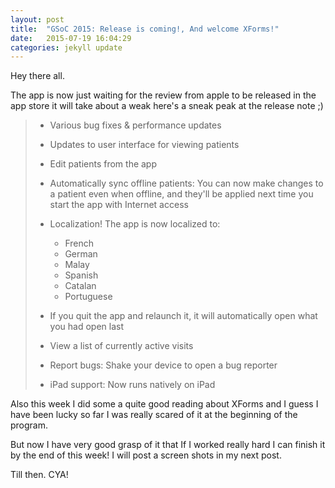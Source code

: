 ```yaml
---
layout: post
title:  "GSoC 2015: Release is coming!, And welcome XForms!"
date:   2015-07-19 16:04:29
categories: jekyll update
---
```


Hey there all.

The app is now just waiting for the review from apple to be released in the app store it will take
about a weak here's a sneak peak at the release note ;)

> * Various bug fixes & performance updates
> * Updates to user interface for viewing patients
> * Edit patients from the app
> * Automatically sync offline patients: You can now make changes to a patient even when offline, and they'll be applied next time you start the app with Internet access
> * Localization! The app is now localized to:
>   * French
>   * German
>   * Malay
>   * Spanish
>   * Catalan
>   * Portuguese
>  
> * If you quit the app and relaunch it, it will automatically open what you had open last
> * View a list of currently active visits
> * Report bugs: Shake your device to open a bug reporter
> * iPad support: Now runs natively on iPad

Also this week I did some a quite good reading about XForms and I guess I have been lucky so far
I was really scared of it at the beginning of the program.

But now I have very good grasp of it that If I worked really hard I can finish it by the end of
this week!
I will post a screen shots in my next post.

Till then. CYA!